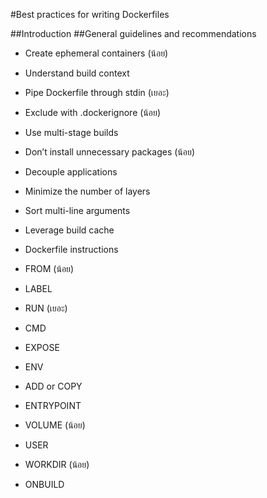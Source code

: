 #Best practices for writing Dockerfiles

##Introduction
##General guidelines and recommendations
- Create ephemeral containers (น้อย)
- Understand build context
- Pipe Dockerfile through stdin (เยอะ)

- Exclude with .dockerignore (น้อย)
- Use multi-stage builds
- Don’t install unnecessary packages (น้อย)
- Decouple applications
- Minimize the number of layers

- Sort multi-line arguments
- Leverage build cache
* Dockerfile instructions
- FROM (น้อย)
- LABEL

- RUN (เยอะ)
- CMD
- EXPOSE
- ENV
- ADD or COPY

- ENTRYPOINT
- VOLUME (น้อย)
- USER
- WORKDIR (น้อย)
- ONBUILD